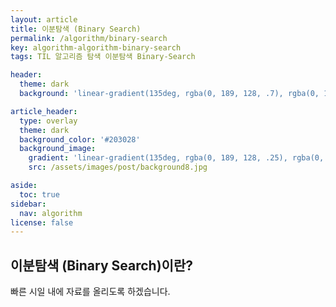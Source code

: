 ```yaml
---
layout: article
title: 이분탐색 (Binary Search)
permalink: /algorithm/binary-search
key: algorithm-algorithm-binary-search
tags: TIL 알고리즘 탐색 이분탐색 Binary-Search

header:
  theme: dark
  background: 'linear-gradient(135deg, rgba(0, 189, 128, .7), rgba(0, 128, 255, .8))'

article_header:
  type: overlay
  theme: dark
  background_color: '#203028'
  background_image:
    gradient: 'linear-gradient(135deg, rgba(0, 189, 128, .25), rgba(0, 128, 255, .3))'
    src: /assets/images/post/background8.jpg

aside:
  toc: true
sidebar:
  nav: algorithm
license: false
---
```


## 이분탐색 (Binary Search)이란?
<!--more-->

빠른 시일 내에 자료를 올리도록 하겠습니다.